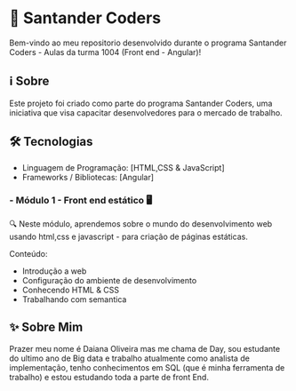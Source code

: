 # 🚀 Santander Coders

Bem-vindo ao meu repositorio desenvolvido durante o programa Santander Coders - Aulas da turma 1004 (Front end - Angular)!

## ℹ️ Sobre

Este projeto foi criado como parte do programa Santander Coders, uma iniciativa que visa capacitar desenvolvedores para o mercado de trabalho.

## 🛠️ Tecnologias

- Linguagem de Programação: [HTML,CSS & JavaScript]
- Frameworks / Bibliotecas: [Angular]

### - Módulo 1 - Front end estático 🖥️

🔍 Neste módulo, aprendemos sobre o mundo do desenvolvimento web usando html,css e javascript - para criação de páginas estáticas.

Conteúdo:
- Introdução a web
- Configuração do ambiente de desenvolvimento
- Conhecendo HTML & CSS
- Trabalhando com semantica

## ✨ Sobre Mim
Prazer meu nome é Daiana Oliveira mas me chama de Day, sou estudante do ultimo ano de Big data e trabalho atualmente como analista de implementação, tenho conhecimentos em SQL (que é minha ferramenta de trabalho) e estou estudando toda a parte de front End. 
